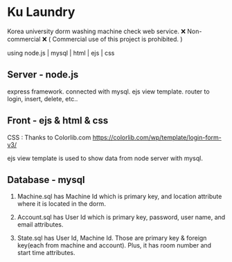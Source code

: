 # Ku Laundry
Korea university dorm washing machine check web service.
❌ Non-commercial ❌
( Commercial use of this project is prohibited. )

using node.js | mysql | html | ejs | css

## Server - node.js

express framework.
connected with mysql.
ejs view template.
router to login, insert, delete, etc..

## Front - ejs & html & css

CSS : Thanks to Colorlib.com
https://colorlib.com/wp/template/login-form-v3/

ejs view template is used to show data from node server with mysql.

## Database - mysql

1.  Machine.sql has Machine Id which is primary key, and location attribute where it is located in the dorm.

2.  Account.sql has User Id which is primary key, password, user name, and email attributes.

3.  State.sql has User Id, Machine Id. Those are primary key & foreign key(each from machine and account).
    Plus, it has room number and start time attributes.
